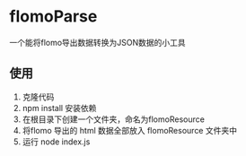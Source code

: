 # flomoParse
一个能将flomo导出数据转换为JSON数据的小工具

## 使用
1. 克隆代码
2. npm install 安装依赖
3. 在根目录下创建一个文件夹，命名为flomoResource
4. 将flomo 导出的 html 数据全部放入 flomoResource 文件夹中
5. 运行 node index.js